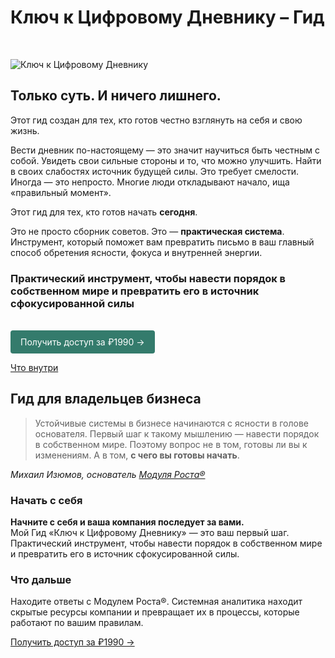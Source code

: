 # Ключ к Цифровому Дневнику – Гид

<br>

![Ключ к Цифровому Дневнику](/diary-guide-ban-cmprsd.jpg)

## Только суть. И ничего лишнего.

Этот гид создан для тех, кто готов честно взглянуть на себя и свою жизнь.

Вести дневник по-настоящему — это значит научиться быть честным с собой. Увидеть свои сильные стороны и то, что можно улучшить. Найти в своих слабостях источник будущей силы. Это требует смелости. Иногда — это непросто. Многие люди откладывают начало, ища «правильный момент».

Этот гид для тех, кто готов начать **сегодня**.

Это не просто сборник советов. Это — **практическая система**. Инструмент, который поможет вам превратить письмо в ваш главный способ обретения ясности, фокуса и внутренней энергии.

### Практический инструмент, чтобы навести порядок в собственном мире и превратить его в источник сфокусированной силы

<br>

<div class="specs-button">
  <a href="/projects/diary-guide/unlock/pay/form">Получить доступ за ₽1990 →</a>
</div>

[Что внутри](/projects/diary-guide/unlock/about)

<style>
.specs-button a {
  display: inline-block;
  padding: 8px 16px;
  background-color: #347b6c;
  color: white !important;
  text-decoration: none !important;
  border-radius: 4px;
  font-family: inherit;
  border: none;
  cursor: pointer;
  transition: background 0.2s;
  -webkit-user-select: none;
  user-select: none;
  line-height: 1.5;
}
</style>

## Гид для владельцев бизнеса

> Устойчивые системы в бизнесе начинаются с ясности в голове основателя. Первый шаг к такому мышлению — навести порядок в собственном мире. Поэтому вопрос не в том, готовы ли вы к изменениям. А в том, **с чего вы готовы начать**.

_Михаил Изюмов, основатель [Модуля Роста®](https://runscale.ru)_

### Начать с себя

**Начните с себя и ваша компания последует за вами.** <br>
Мой Гид «Ключ к Цифровому Дневнику» — это ваш первый шаг. Практический инструмент, чтобы навести порядок в собственном мире и превратить его в источник сфокусированной силы.

### Что дальше

Находите ответы с Модулем Роста®. Системная аналитика находит скрытые ресурсы компании и превращает их в процессы, которые работают по вашим правилам.
<br>

<a href="/Orxaos/projects/diary-guide/unlock/pay/form">Получить доступ за ₽1990 →</a>
